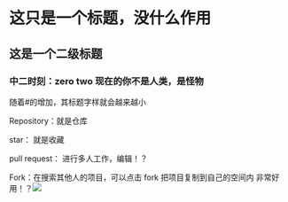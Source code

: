 # 这只是一个标题，没什么作用

## 这是一个二级标题

### 中二时刻：zero two 现在的你不是人类，是怪物

随着#的增加，其标题字样就会越来越小

Repository：就是仓库

star： 就是收藏

pull request： 进行多人工作，编辑！？

Fork：在搜索其他人的项目，可以点击 fork 把项目复制到自己的空间内 非常好用！？![](Markdown_md_files/74e8c6f0-8052-11ee-b75d-c7dfaf42edfc.jpeg?v=1&type=image)

